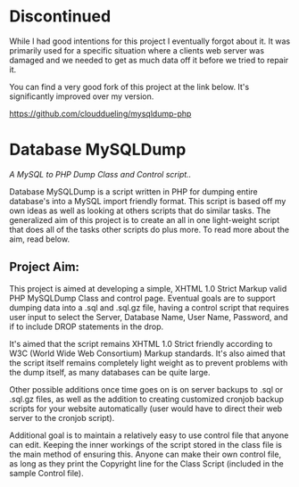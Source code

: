 # Discontinued #

While I had good intentions for this project I eventually forgot about it. It was primarily used for a specific situation where a clients web server was damaged and we needed to get as much data off it before we tried to repair it.

You can find a very good fork of this project at the link below. It's significantly improved over my version.

https://github.com/clouddueling/mysqldump-php

# Database MySQLDump #
_A MySQL to PHP Dump Class and Control script.._


Database MySQLDump is a script written in PHP for dumping entire database's into a MySQL import friendly format. This script is based off my own ideas as well as looking at others scripts that do similar tasks. The generalized aim of this project is to create an all in one light-weight script that does all of the tasks other scripts do plus more. To read more about the aim, read below.

## Project Aim: ##
This project is aimed at developing a simple, XHTML 1.0 Strict Markup valid PHP MySQLDump Class and control page. Eventual goals are to support dumping data into a .sql and .sql.gz file, having a control script that requires user input to select the Server, Database Name, User Name, Password, and if to include DROP statements in the drop.

It's aimed that the script remains XHTML 1.0 Strict friendly according to W3C (World Wide Web Consortium) Markup standards. It's also aimed that the script itself remains completely light weight as to prevent problems with the dump itself, as many databases can be quite large.

Other possible additions once time goes on is on server backups to .sql or .sql.gz files, as well as the addition to creating customized cronjob backup scripts for your website automatically (user would have to direct their web server to the cronjob script).

Additional goal is to maintain a relatively easy to use control file that anyone can edit. Keeping the inner workings of the script stored in the class file is the main method of ensuring this. Anyone can make their own control file, as long as they print the Copyright line for the Class Script (included in the sample Control file).